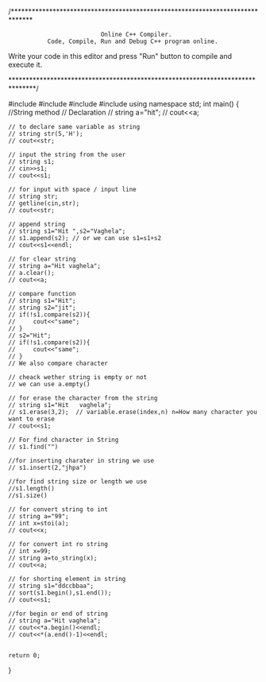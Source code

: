 
/******************************************************************************

                              Online C++ Compiler.
               Code, Compile, Run and Debug C++ program online.
Write your code in this editor and press "Run" button to compile and execute it.

*******************************************************************************/

#include <iostream>
#include<string>
#include<algorithm>
#include<vector>
using namespace std;
int main()
{
//String method
    // Declaration 
    // string a="hit";
    // cout<<a;
    
    // to declare same variable as string
    // string str(5,'H');
    // cout<<str;
    
    // input the string from the user
    // string s1;
    // cin>>s1;
    // cout<<s1;
    
    // for input with space / input line
    // string str;
    // getline(cin,str);
    // cout<<str;
    
    // append string
    // string s1="Hit ",s2="Vaghela";
    // s1.append(s2); // or we can use s1=s1+s2
    // cout<<s1<<endl;
    
    // for clear string
    // string a="Hit vaghela";
    // a.clear();
    // cout<<a;
    
    // compare function
    // string s1="Hit";
    // string s2="jit";
    // if(!s1.compare(s2)){
    //     cout<<"same";
    // }
    // s2="Hit";
    // if(!s1.compare(s2)){
    //     cout<<"same";
    // }
    // We also compare character
    
    // cheack wether string is empty or not
    // we can use a.empty()
    
    // for erase the character from the string
    // string s1="Hit   vaghela";
    // s1.erase(3,2);  // variable.erase(index,n) n=How many character you want to erase
    // cout<<s1;
    
    // For find character in String
    // s1.find("")
    
    //for inserting charater in string we use 
    // s1.insert(2,"jhpa")
    
    //for find string size or length we use 
    //s1.length()
    //s1.size()
    
    // for convert string to int
    // string a="99";
    // int x=stoi(a);
    // cout<<x;
    
    // for convert int ro string
    // int x=99;
    // string a=to_string(x);
    // cout<<a;
    
    // for shorting element in string
    // string s1="ddccbbaa";
    // sort(s1.begin(),s1.end());
    // cout<<s1;
    
    //for begin or end of string
    // string a="Hit vaghela";
    // cout<<*a.begin()<<endl;
    // cout<<*(a.end()-1)<<endl;
    
    
    return 0;
}
